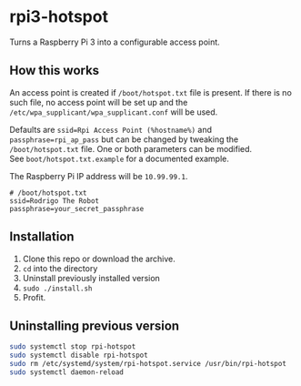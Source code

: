 # rpi3-hotspot

Turns a Raspberry Pi 3 into a configurable access point.

## How this works

An access point is created if `/boot/hotspot.txt` file is present. If there is no such file, no access point will be set up and the `/etc/wpa_supplicant/wpa_supplicant.conf` will be used.

Defaults are `ssid=Rpi Access Point (%hostname%)` and `passphrase=rpi_ap_pass` but can be changed by tweaking the `/boot/hotspot.txt` file. One or both parameters can be modified.  
See `boot/hotspot.txt.example` for a documented example.

The Raspberry Pi IP address will be `10.99.99.1`.

```
# /boot/hotspot.txt
ssid=Rodrigo The Robot
passphrase=your_secret_passphrase
```

## Installation

1. Clone this repo or download the archive.
2. `cd` into the directory
3. Uninstall previously installed version
4. `sudo ./install.sh`
5. Profit.

## Uninstalling previous version

```bash
sudo systemctl stop rpi-hotspot
sudo systemctl disable rpi-hotspot
sudo rm /etc/systemd/system/rpi-hotspot.service /usr/bin/rpi-hotspot
sudo systemctl daemon-reload
```
